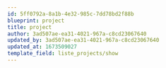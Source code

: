 ```yaml
---
id: 5ff0792a-8a1b-4e32-985c-7dd78bd2f88b
blueprint: project
title: project
author: 3ad507ae-ea31-4021-967a-c8cd23067640
updated_by: 3ad507ae-ea31-4021-967a-c8cd23067640
updated_at: 1673509027
template_field: liste_projects/show
---
```

